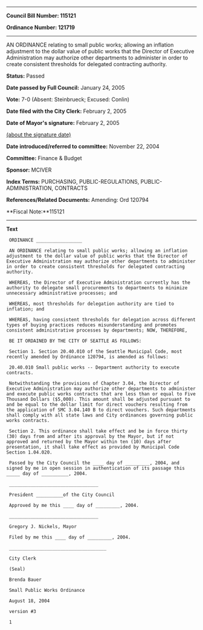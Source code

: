 

********

**Council Bill Number: 115121**
   
**Ordinance Number: 121719**
********

 AN ORDINANCE relating to small public works; allowing an inflation adjustment to the dollar value of public works that the Director of Executive Administration may authorize other departments to administer in order to create consistent thresholds for delegated contracting authority.

**Status:** Passed
   
**Date passed by Full Council:** January 24, 2005
   
**Vote:** 7-0 (Absent: Steinbrueck; Excused: Conlin)
   
**Date filed with the City Clerk:** February 2, 2005
   
**Date of Mayor's signature:** February 2, 2005
   
[(about the signature date)](/~public/approvaldate.htm)
   
   
   
**Date introduced/referred to committee:** November 22, 2004
   
**Committee:** Finance & Budget
   
**Sponsor:** MCIVER
   
   
**Index Terms:** PURCHASING, PUBLIC-REGULATIONS, PUBLIC-ADMINISTRATION, CONTRACTS

**References/Related Documents:** Amending: Ord 120794

**Fiscal Note:**115121

********

**Text**
   
```
 ORDINANCE _________________

 AN ORDINANCE relating to small public works; allowing an inflation adjustment to the dollar value of public works that the Director of Executive Administration may authorize other departments to administer in order to create consistent thresholds for delegated contracting authority.

 WHEREAS, the Director of Executive Administration currently has the authority to delegate small procurements to departments to minimize unnecessary administrative processes; and

 WHEREAS, most thresholds for delegation authority are tied to inflation; and

 WHEREAS, having consistent thresholds for delegation across different types of buying practices reduces misunderstanding and promotes consistent administrative processes by departments; NOW, THEREFORE,

 BE IT ORDAINED BY THE CITY OF SEATTLE AS FOLLOWS:

 Section 1. Section 20.40.010 of the Seattle Municipal Code, most recently amended by Ordinance 120794, is amended as follows:

 20.40.010 Small public works -- Department authority to execute contracts.

 Notwithstanding the provisions of Chapter 3.04, the Director of Executive Administration may authorize other departments to administer and execute public works contracts that are less than or equal to Five Thousand Dollars ($5,000). This amount shall be adjusted pursuant to and be equal to the dollar limit for direct vouchers resulting from the application of SMC 3.04.140 B to direct vouchers. Such departments shall comply with all state laws and City ordinances governing public works contracts.

 Section 2. This ordinance shall take effect and be in force thirty (30) days from and after its approval by the Mayor, but if not approved and returned by the Mayor within ten (10) days after presentation, it shall take effect as provided by Municipal Code Section 1.04.020.

 Passed by the City Council the ____ day of _________, 2004, and signed by me in open session in authentication of its passage this _____ day of __________, 2004.

 _________________________________

 President __________of the City Council

 Approved by me this ____ day of _________, 2004.

 _________________________________

 Gregory J. Nickels, Mayor

 Filed by me this ____ day of _________, 2004.

 ____________________________________

 City Clerk

 (Seal)

 Brenda Bauer

 Small Public Works Ordinance

 August 18, 2004

 version #3

 1

```
